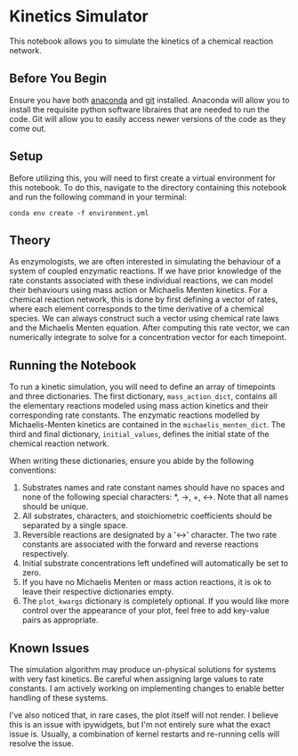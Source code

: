 # Kinetics Simulator

This notebook allows you to simulate the kinetics of a chemical reaction network.

## Before You Begin

Ensure you have both [anaconda](https://docs.conda.io/projects/conda/en/latest/index.html) and [git](https://git-scm.com/downloads) installed. Anaconda will allow you to install the requisite python software libraires that are needed to run the code. Git will allow you to easily access newer versions of the code as they come out.

## Setup

Before utilizing this, you will need to first create a virtual environment for this notebook. To do this, navigate to the directory containing this notebook and run the following command in your terminal:

<code>conda env create -f environment.yml</code>

## Theory

As enzymologists, we are often interested in simulating the behaviour of a system of coupled enzymatic reactions. If we have prior knowledge of the rate constants associated with these individual reactions, we can model their behaviours using mass action or Michaelis Menten kinetics. For a chemical reaction network, this is done by first defining a vector of rates, where each element corresponds to the time derivative of a chemical species. We can always construct such a vector using chemical rate laws and the Michaelis Menten equation. After computing this rate vector, we can numerically integrate to solve for a concentration vector for each timepoint. 

## Running the Notebook

To run a kinetic simulation, you will need to define an array of timepoints and three dictionaries. The first dictionary, <code>mass_action_dict</code>, contains all the elementary reactions modeled using mass action kinetics and their corresponding rate constants. The enzymatic reactions modelled by Michaelis-Menten kinetics are contained in the <code>michaelis_menten_dict</code>. The third and final dictionary, <code>initial_values</code>, defines the initial state of the chemical reaction network.

When writing these dictionaries, ensure you abide by the following conventions:
1) Substrates names and rate constant names should have no spaces and none of the following special characters: *, ->, +, <->. Note that all names should be unique.
2) All substrates, characters, and stoichiometric coefficients should be separated by a single space.
3) Reversible reactions are designated by a '<->' character. The two rate constants are associated with the forward and reverse reactions respectively.
4) Initial substrate concentrations left undefined will automatically be set to zero.
5) If you have no Michaelis Menten or mass action reactions, it is ok to leave their respective dictionaries empty.
6) The <code>plot_kwargs</code> dictionary is completely optional. If you would like more control over the appearance of your plot, feel free to add key-value pairs as appropriate.

## Known Issues

The simulation algorithm may produce un-physical solutions for systems with very fast kinetics. Be careful when assigning large values to rate constants. I am actively working on implementing changes to enable better handling of these systems.

I've also noticed that, in rare cases, the plot itself will not render. I believe this is an issue with ipywidgets, but I'm not entirely sure what the exact issue is. Usually, a combination of kernel restarts and re-running cells will resolve the issue.